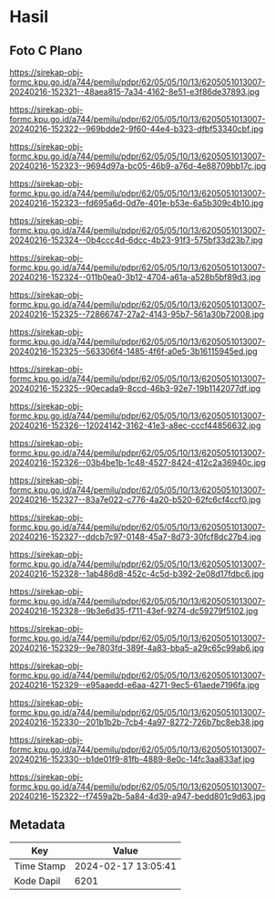 # Hasil

## Foto C Plano

https://sirekap-obj-formc.kpu.go.id/a744/pemilu/pdpr/62/05/05/10/13/6205051013007-20240216-152321--48aea815-7a34-4162-8e51-e3f86de37893.jpg

https://sirekap-obj-formc.kpu.go.id/a744/pemilu/pdpr/62/05/05/10/13/6205051013007-20240216-152322--969bdde2-9f60-44e4-b323-dfbf53340cbf.jpg

https://sirekap-obj-formc.kpu.go.id/a744/pemilu/pdpr/62/05/05/10/13/6205051013007-20240216-152323--9694d97a-bc05-46b9-a76d-4e88709bb17c.jpg

https://sirekap-obj-formc.kpu.go.id/a744/pemilu/pdpr/62/05/05/10/13/6205051013007-20240216-152323--fd695a6d-0d7e-401e-b53e-6a5b309c4b10.jpg

https://sirekap-obj-formc.kpu.go.id/a744/pemilu/pdpr/62/05/05/10/13/6205051013007-20240216-152324--0b4ccc4d-6dcc-4b23-91f3-575bf33d23b7.jpg

https://sirekap-obj-formc.kpu.go.id/a744/pemilu/pdpr/62/05/05/10/13/6205051013007-20240216-152324--011b0ea0-3b12-4704-a61a-a528b5bf89d3.jpg

https://sirekap-obj-formc.kpu.go.id/a744/pemilu/pdpr/62/05/05/10/13/6205051013007-20240216-152325--72866747-27a2-4143-95b7-561a30b72008.jpg

https://sirekap-obj-formc.kpu.go.id/a744/pemilu/pdpr/62/05/05/10/13/6205051013007-20240216-152325--563306f4-1485-4f6f-a0e5-3b16115945ed.jpg

https://sirekap-obj-formc.kpu.go.id/a744/pemilu/pdpr/62/05/05/10/13/6205051013007-20240216-152325--90ecada9-8ccd-46b3-92e7-19b1142077df.jpg

https://sirekap-obj-formc.kpu.go.id/a744/pemilu/pdpr/62/05/05/10/13/6205051013007-20240216-152326--12024142-3162-41e3-a8ec-cccf44856632.jpg

https://sirekap-obj-formc.kpu.go.id/a744/pemilu/pdpr/62/05/05/10/13/6205051013007-20240216-152326--03b4be1b-1c48-4527-8424-412c2a36940c.jpg

https://sirekap-obj-formc.kpu.go.id/a744/pemilu/pdpr/62/05/05/10/13/6205051013007-20240216-152327--83a7e022-c776-4a20-b520-62fc6cf4ccf0.jpg

https://sirekap-obj-formc.kpu.go.id/a744/pemilu/pdpr/62/05/05/10/13/6205051013007-20240216-152327--ddcb7c97-0148-45a7-8d73-30fcf8dc27b4.jpg

https://sirekap-obj-formc.kpu.go.id/a744/pemilu/pdpr/62/05/05/10/13/6205051013007-20240216-152328--1ab486d8-452c-4c5d-b392-2e08d17fdbc6.jpg

https://sirekap-obj-formc.kpu.go.id/a744/pemilu/pdpr/62/05/05/10/13/6205051013007-20240216-152328--9b3e6d35-f711-43ef-9274-dc59279f5102.jpg

https://sirekap-obj-formc.kpu.go.id/a744/pemilu/pdpr/62/05/05/10/13/6205051013007-20240216-152329--9e7803fd-389f-4a83-bba5-a29c65c99ab6.jpg

https://sirekap-obj-formc.kpu.go.id/a744/pemilu/pdpr/62/05/05/10/13/6205051013007-20240216-152329--e95aaedd-e6aa-4271-9ec5-61aede7196fa.jpg

https://sirekap-obj-formc.kpu.go.id/a744/pemilu/pdpr/62/05/05/10/13/6205051013007-20240216-152330--201b1b2b-7cb4-4a97-8272-726b7bc8eb38.jpg

https://sirekap-obj-formc.kpu.go.id/a744/pemilu/pdpr/62/05/05/10/13/6205051013007-20240216-152330--b1de01f9-81fb-4889-8e0c-14fc3aa833af.jpg

https://sirekap-obj-formc.kpu.go.id/a744/pemilu/pdpr/62/05/05/10/13/6205051013007-20240216-152322--f7459a2b-5a84-4d39-a947-bedd801c9d63.jpg


## Metadata

| Key        | Value               |
| ---------- | ------------------- |
| Time Stamp | 2024-02-17 13:05:41 |
| Kode Dapil | 6201                |



